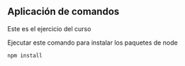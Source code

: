 

## Aplicación de comandos

Este es el ejercicio del curso

Ejecutar este comando para instalar los paquetes de node

```
npm install
```